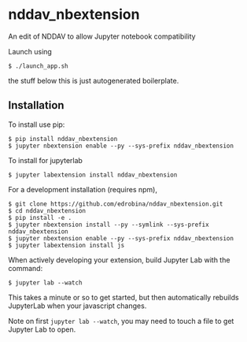nddav_nbextension
===============================

An edit of NDDAV to allow Jupyter notebook compatibility

Launch using 

    $ ./launch_app.sh
    
the stuff below this is just autogenerated boilerplate.
    
Installation
------------

To install use pip:

    $ pip install nddav_nbextension
    $ jupyter nbextension enable --py --sys-prefix nddav_nbextension

To install for jupyterlab

    $ jupyter labextension install nddav_nbextension

For a development installation (requires npm),

    $ git clone https://github.com/edrobina/nddav_nbextension.git
    $ cd nddav_nbextension
    $ pip install -e .
    $ jupyter nbextension install --py --symlink --sys-prefix nddav_nbextension
    $ jupyter nbextension enable --py --sys-prefix nddav_nbextension
    $ jupyter labextension install js

When actively developing your extension, build Jupyter Lab with the command:

    $ jupyter lab --watch

This takes a minute or so to get started, but then automatically rebuilds JupyterLab when your javascript changes.

Note on first `jupyter lab --watch`, you may need to touch a file to get Jupyter Lab to open.


